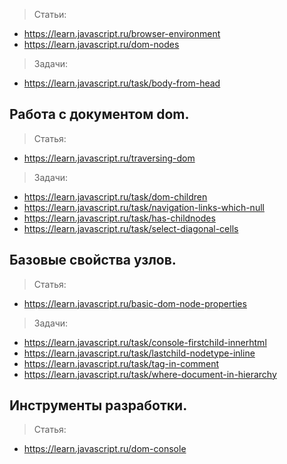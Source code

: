 > Статьи:
+ https://learn.javascript.ru/browser-environment 
+ https://learn.javascript.ru/dom-nodes 
> Задачи:
+ https://learn.javascript.ru/task/body-from-head


## Работа с документом dom.
> Статья: 
+ https://learn.javascript.ru/traversing-dom
> Задачи:
+ https://learn.javascript.ru/task/dom-children 
+ https://learn.javascript.ru/task/navigation-links-which-null 
+ https://learn.javascript.ru/task/has-childnodes 
+ https://learn.javascript.ru/task/select-diagonal-cells


## Базовые свойства узлов.
> Статья: 
+ https://learn.javascript.ru/basic-dom-node-properties 
> Задачи:
+ https://learn.javascript.ru/task/console-firstchild-innerhtml 
+ https://learn.javascript.ru/task/lastchild-nodetype-inline 
+ https://learn.javascript.ru/task/tag-in-comment 
+ https://learn.javascript.ru/task/where-document-in-hierarchy


## Инструменты разработки.
> Статья:
+ https://learn.javascript.ru/dom-console 

